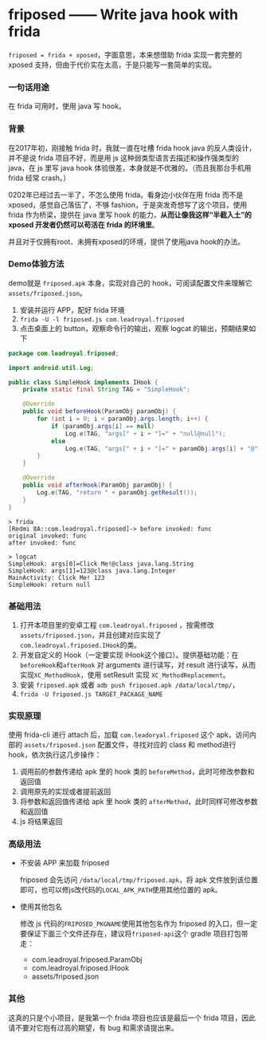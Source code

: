 # friposed —— Write java hook with frida

`friposed = frida + xposed`，字面意思，本来想借助 frida 实现一套完整的 xposed 支持，但由于代价实在太高，于是只能写一套简单的实现。

### 一句话用途

在 frida 可用时，使用 java 写 hook。 

### 背景

在2017年初，刚接触 frida 时，我就一直在吐槽 frida hook java 的反人类设计，并不是说 frida 项目不好，而是用 js 这种弱类型语言去描述和操作强类型的 java，在 js 里写 java hook 体验很差，本身就是不优雅的。（而且我那台手机用 frida 经常 crash。）

0202年已经过去一半了，不怎么使用 frida。看身边小伙伴在用 frida 而不是 xposed，感觉自己落伍了，不够 fashion，于是突发奇想写了这个项目，使用 frida 作为桥梁，提供在 java 里写 hook 的能力，**从而让像我这样“半截入土”的 xposed 开发者仍然可以苟活在 frida 的环境里**。

并且对于仅拥有root、未拥有xposed的环境，提供了使用java hook的办法。

### Demo体验方法

demo就是 `friposed.apk` 本身，实现对自己的 hook，可阅读配置文件来理解它`assets/friposed.json`。

1. 安装并运行 APP，配好 frida 环境
2. `frida -U -l friposed.js com.leadroyal.friposed`
3. 点击桌面上的 button，观察命令行的输出，观察 logcat 的输出，预期结果如下

```java
package com.leadroyal.friposed;

import android.util.Log;

public class SimpleHook implements IHook {
    private static final String TAG = "SimpleHook";

    @Override
    public void beforeHook(ParamObj paramObj) {
        for (int i = 0; i < paramObj.args.length; i++) {
            if (paramObj.args[i] == null)
                Log.e(TAG, "args[" + i + "]=" + "null@null");
            else
                Log.e(TAG, "args[" + i + "]=" + paramObj.args[i] + "@" + paramObj.args[i].getClass());
        }
    }

    @Override
    public void afterHook(ParamObj paramObj) {
        Log.e(TAG, "return " + paramObj.getResult());
    }
}

```

```
> frida
[Redmi 8A::com.leadroyal.friposed]-> before invoked: func
original invoked: func
after invoked: func

> logcat
SimpleHook: args[0]=Click Me!@class java.lang.String
SimpleHook: args[1]=123@class java.lang.Integer
MainActivity: Click Me!	123
SimpleHook: return null
```

### 基础用法

1. 打开本项目里的安卓工程 `com.leadroyal.friposed` ，按需修改 `assets/friposed.json`，并且创建对应实现了 `com.leadroyal.friposed.IHook`的类。
2. 开发自定义的 Hook（一定要实现 IHook这个接口）。提供基础功能：在`beforeHook`和`afterHook` 对 arguments 进行读写，对 result 进行读写，从而实现`XC_MethodHook`，使用 setResult 实现 `XC_MethodReplacement`。
3. 安装 `friposed.apk` 或者 `adb push friposed.apk /data/local/tmp/`，
4. `frida -U friposed.js TARGET_PACKAGE_NAME`

### 实现原理

使用 frida-cli 进行 attach 后，加载 `com.leadoryal.friposed` 这个 apk，访问内部的 `assets/friposed.json` 配置文件，寻找对应的 class 和 method进行 hook，依次执行这几步操作：

1. 调用前的参数传递给 apk 里的 hook 类的 `beforeMethod`，此时可修改参数和返回值
2. 调用原先的实现或者提前返回
3. 将参数和返回值传递给 apk 里 hook 类的 `afterMethod`，此时同样可修改参数和返回值
4. js 将结果返回

### 高级用法

- 不安装 APP 来加载 friposed

	friposed 会先访问 `/data/local/tmp/friposed.apk`，将 apk 文件放到该位置即可，也可以修js改代码的`LOCAL_APK_PATH`使用其他位置的 apk。

- 使用其他包名

	修改 js 代码的`FRIPOSED_PKGNAME`使用其他包名作为 friposed 的入口，但一定要保证下面三个文件还存在，建议将`friposed-api`这个 gradle 项目打包带走：
	- com.leadroyal.friposed.ParamObj
	- com.leadroyal.friposed.IHook
	- assets/friposed.json


### 其他

这真的只是个小项目，是我第一个 frida 项目也应该是最后一个 frida 项目，因此请不要对它抱有过高的期望，有 bug 和需求请提出来。